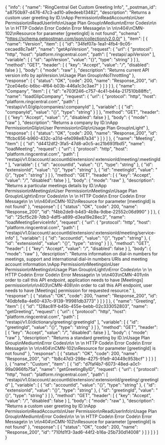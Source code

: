 {
  "info": {
    "name": "RingCentral Get Custom Greeting Info",
    "_postman_id": "a8750b97-d476-47c3-ad10-a9edeeb13482",
    "description": "Returns a custom user greeting by ID.\nApp Permission\nReadAccounts\nUser Permission\nReadUserInfo\nUsage Plan Group\nMedium\nError Codes\n\n \n  \n   HTTP Code\n   Error Code\n   Error Message\n   \n \n\n404\nCMN-102\nResource for parameter [greetingId] is not found",
    "schema": "https://schema.getpostman.com/json/collection/v2.0.0/"
  },
  "item": [
    {
      "name": "Version",
      "item": [
        {
          "id": "34fef07a-1ea1-4fb4-9c05-cecaed8c7a4f",
          "name": "getApiVersion",
          "request": {
            "url": {
              "protocol": "http",
              "host": "platform.ringcentral.com",
              "path": [
                "restapi/:apiVersion"
              ],
              "variable": [
                {
                  "id": "apiVersion",
                  "value": "{}",
                  "type": "string"
                }
              ]
            },
            "method": "GET",
            "header": [
              {
                "key": "Accept",
                "value": "*/*",
                "disabled": false
              }
            ],
            "body": {
              "mode": "raw"
            },
            "description": "Returns current API version info by apiVersion.\nUsage Plan Group\nNoThrottling"
          },
          "response": [
            {
              "status": "OK",
              "code": 200,
              "name": "Response_200",
              "id": "2ce04e6c-b6bc-4f64-b03b-446a1c3c3ae7"
            }
          ]
        }
      ]
    },
    {
      "name": "Company",
      "item": [
        {
          "id": "e703f246-c757-4c41-b44a-217510b88ffc",
          "name": "loadGlipCompany",
          "request": {
            "url": {
              "protocol": "http",
              "host": "platform.ringcentral.com",
              "path": [
                "restapi/v1.0/glip/companies/:companyId"
              ],
              "variable": [
                {
                  "id": "companyId",
                  "value": "{}",
                  "type": "string"
                }
              ]
            },
            "method": "GET",
            "header": [
              {
                "key": "Accept",
                "value": "*/*",
                "disabled": false
              }
            ],
            "body": {
              "mode": "raw"
            },
            "description": "Returns a company by ID.\nApp Permission\nGlip\nUser Permission\nGlip\nUsage Plan Group\nLight"
          },
          "response": [
            {
              "status": "OK",
              "code": 200,
              "name": "Response_200",
              "id": "ffcbc656-b960-432c-a31d-efe098e87a34"
            }
          ]
        }
      ]
    },
    {
      "name": "Meeting",
      "item": [
        {
          "id": "d4412df2-3fa5-47d8-a0c5-ac21b693fbd5",
          "name": "loadMeeting",
          "request": {
            "url": {
              "protocol": "http",
              "host": "platform.ringcentral.com",
              "path": [
                "restapi/v1.0/account/:accountId/extension/:extensionId/meeting/:meetingId"
              ],
              "variable": [
                {
                  "id": "accountId",
                  "value": "{}",
                  "type": "string"
                },
                {
                  "id": "extensionId",
                  "value": "{}",
                  "type": "string"
                },
                {
                  "id": "meetingId",
                  "value": "{}",
                  "type": "string"
                }
              ]
            },
            "method": "GET",
            "header": [
              {
                "key": "Accept",
                "value": "*/*",
                "disabled": false
              }
            ],
            "body": {
              "mode": "raw"
            },
            "description": "Returns a particular meetings details by ID.\nApp Permission\nMeetings\nUser Permission\nMeetings\nUsage Plan Group\nLight\nError Codes\n\n \n  \n   HTTP Code\n   Error Code\n   Error Message\n   \n \n\n404\nCMN-102\nResource for parameter [meetingId] is not found"
          },
          "response": [
            {
              "status": "OK",
              "code": 200,
              "name": "Response_200",
              "id": "f4bb2de9-b4d3-4b9a-9dbe-22552c06d990"
            }
          ]
        },
        {
          "id": "25cf5c28-7db3-4df5-a899-d3ea19e28ec3",
          "name": "loadMeetingServiceInfo",
          "request": {
            "url": {
              "protocol": "http",
              "host": "platform.ringcentral.com",
              "path": [
                "restapi/v1.0/account/:accountId/extension/:extensionId/meeting/service-info"
              ],
              "variable": [
                {
                  "id": "accountId",
                  "value": "{}",
                  "type": "string"
                },
                {
                  "id": "extensionId",
                  "value": "{}",
                  "type": "string"
                }
              ]
            },
            "method": "GET",
            "header": [
              {
                "key": "Accept",
                "value": "*/*",
                "disabled": false
              }
            ],
            "body": {
              "mode": "raw"
            },
            "description": "Returns information on dial-in numbers for meetings, support and international dial-in numbers URIs and meeting account information.\nApp Permission\nMeetings\nUser Permission\nMeetings\nUsage Plan Group\nLight\nError Codes\n\n \n  \n   HTTP Code\n   Error Code\n   Error Message\n   \n \n\n403\nCMN-401\nIn order to call this API endpoint, application needs to have [Meetings] permission\n\n\n403\nCMN-408\nIn order to call this API endpoint, user needs to have [Meetings] permission for requested resource."
          },
          "response": [
            {
              "status": "OK",
              "code": 200,
              "name": "Response_200",
              "id": "40dbfe8a-4e60-437c-9139-1f9981db3773"
            }
          ]
        }
      ]
    },
    {
      "name": "Greeting",
      "item": [
        {
          "id": "128ac81f-b45b-455e-bebb-02c333052803",
          "name": "getGreeting",
          "request": {
            "url": {
              "protocol": "http",
              "host": "platform.ringcentral.com",
              "path": [
                "restapi/v1.0/dictionary/greeting/:greetingId"
              ],
              "variable": [
                {
                  "id": "greetingId",
                  "value": "{}",
                  "type": "string"
                }
              ]
            },
            "method": "GET",
            "header": [
              {
                "key": "Accept",
                "value": "*/*",
                "disabled": false
              }
            ],
            "body": {
              "mode": "raw"
            },
            "description": "Returns a standard greeting by ID.\nUsage Plan Group\nMedium\nError Codes\n\n \n  \n   HTTP Code\n   Error Code\n   Error Message\n   \n \n\n404\nCMN-102\nResource for parameter [greetingId] is not found"
          },
          "response": [
            {
              "status": "OK",
              "code": 200,
              "name": "Response_200",
              "id": "1b8c47d3-298e-4275-91e9-40449c953bcf"
            }
          ]
        }
      ]
    },
    {
      "name": "Custom",
      "item": [
        {
          "id": "d7faf4b7-6073-48ed-a0c1-99a0966fb75a",
          "name": "getGreetingByID",
          "request": {
            "url": {
              "protocol": "http",
              "host": "platform.ringcentral.com",
              "path": [
                "restapi/v1.0/account/:accountId/extension/:extensionId/greeting/:greetingId"
              ],
              "variable": [
                {
                  "id": "accountId",
                  "value": "{}",
                  "type": "string"
                },
                {
                  "id": "extensionId",
                  "value": "{}",
                  "type": "string"
                },
                {
                  "id": "greetingId",
                  "value": "{}",
                  "type": "string"
                }
              ]
            },
            "method": "GET",
            "header": [
              {
                "key": "Accept",
                "value": "*/*",
                "disabled": false
              }
            ],
            "body": {
              "mode": "raw"
            },
            "description": "Returns a custom user greeting by ID.\nApp Permission\nReadAccounts\nUser Permission\nReadUserInfo\nUsage Plan Group\nMedium\nError Codes\n\n \n  \n   HTTP Code\n   Error Code\n   Error Message\n   \n \n\n404\nCMN-102\nResource for parameter [greetingId] is not found"
          },
          "response": [
            {
              "status": "OK",
              "code": 200,
              "name": "Response_200",
              "id": "710fd1f3-3ad6-44f2-b16a-25b730d14008"
            }
          ]
        }
      ]
    }
  ]
}